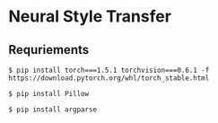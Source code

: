 # Neural Style Transfer

## Requriements

```
$ pip install torch===1.5.1 torchvision===0.6.1 -f https://download.pytorch.org/whl/torch_stable.html
```

```
$ pip install Pillow
```

```
$ pip install argparse
```
